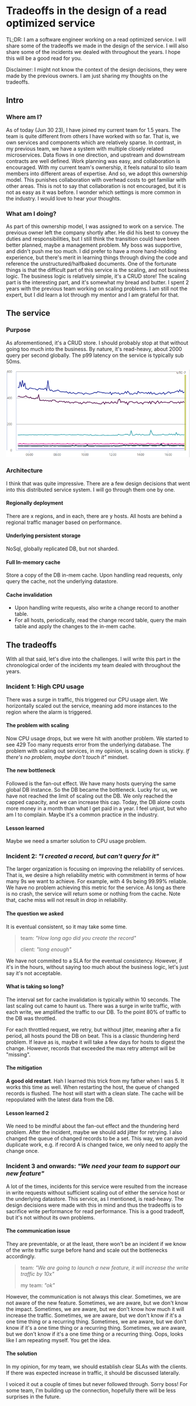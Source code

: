 # Tradeoffs in the design of a read optimized service

TL;DR: I am a software engineer working on a read optimized service. I will share some of the tradeoffs we made in the design of the service. I will also share some of the incidents we dealed with throughout the years. I hope this will be a good read for you.

Disclaimer: I might not know the context of the design decisions, they were made by the previous owners. I am just sharing my thoughts on the tradeoffs.

## Intro

### Where am I?

As of today (Jun 30 23), I have joined my current team for 1.5 years. The team is quite different from others I have worked with so far. That is, we own services and components which are relatively sparse. In contrast, in my previous team, we have a system with multiple closely related microservices. Data flows in one direction, and upstream and downstream contracts are well defined. Work planning was easy, and collaboration is encouraged. With my current team's ownership, it feels natural to silo team members into different areas of expertise. And so, we adopt this ownership model. This punishes collaboration with overhead costs to get familiar with other areas. This is not to say that collaboration is not encouraged, but it is not as easy as it was before. I wonder which settings is more common in the industry. I would love to hear your thoughts.

### What am I doing?

As part of this ownership model, I was assigned to work on a service. The previous owner left the company shortly after. He did his best to convey the duties and responsibilities, but I still think the transition could have been better planned, maybe a management problem. My boss was supportive, and didn't push me too much. I did prefer to have a more hand-holding experience, but there's merit in learning things through diving the code and reference the unstructured/halfbaked documents. One of the fortunate things is that the difficult part of this service is the scaling, and not business logic. The business logic is relatively simple, it's a CRUD store! The scaling part is the interesting part, and it's somewhat my bread and butter. I spent 2 years with the previous team working on scaling problems. I am still not the expert, but I did learn a lot through my mentor and I am grateful for that.

## The service

### Purpose

As aforementioned, it's a CRUD store. I should probably stop at that without going too much into the business. By nature, it's read-heavy, about 2000 query per second globally. The p99 latency on the service is typically sub 50ms.

![QPS](20230630171617.png)

### Architecture

I think that was quite impressive. There are a few design decisions that went into this distributed service system. I will go through them one by one.

#### Regionally deployment

There are x regions, and in each, there are y hosts. All hosts are behind a regional traffic manager based on performance.

#### Underlying persistent storage

NoSql, globally replicated DB, but not sharded.

#### Full In-memory cache

Store a copy of the DB in-mem cache. Upon handling read requests, only query the cache, not the underlying datastore.

#### Cache invalidation

* Upon handling write requests, also write a change record to another table.
* For all hosts, periodically, read the change record table, query the main table and apply the changes to the in-mem cache.

## The tradeoffs

With all that said, let's dive into the challenges. I will write this part in the chronological order of the incidents my team dealed with throughout the years.

### Incident 1: High CPU usage

There was a surge in traffic, this triggered our CPU usage alert. We horizontally scaled out the service, meaning add more instances to the region where the alarm is triggered.

#### The problem with scaling

Now CPU usage drops, but we were hit with another problem. We started to see 429 Too many requests error from the underlying database. The problem with scaling out services, in my opinion, is scaling down is sticky. *If there's no problem, maybe don't touch it"* mindset.

#### The new bottleneck

Followed is the fan-out effect. We have many hosts querying the same global DB instance. So the DB became the bottleneck. Lucky for us, we have not reached the limit of scaling out the DB. We only reached the capped capacity, and we can increase this cap. Today, the DB alone costs more money in a month than what I get paid in a year. I feel unjust, but who am I to complain. Maybe it's a common practice in the industry.

#### Lesson learned

Maybe we need a smarter solution to CPU usage problem.

### Incident 2: *"I created a record, but can't query for it"*

The larger organization is focusing on improving the reliability of services. That is, we desire a high reliability metric with commitment in terms of how many 9s we want to achieve. For example, with 4 9s being 99.99% reliable. We have no problem achieving this metric for the service. As long as there is no crash, the service will return some or nothing from the cache. Note that, cache miss will not result in drop in reliability.

#### The question we asked

It is eventual consistent, so it may take some time.

> team: *"How long ago did you create the record"*
>
> client: *"long enough"*

We have not commited to a SLA for the eventual consistency. However, if it's in the hours, without saying too much about the business logic, let's just say it's not acceptable.

#### What is taking so long?

The interval set for cache invalidation is typically within 10 seconds. The last scaling out came to haunt us. There was a surge in write traffic, with each write, we amplified the traffic to our DB. To the point 80% of traffic to the DB was throttled.

For each throttled request, we retry, but without jitter, meaning after a fix period, all hosts pound the DB on beat. This is a classic thundering herd problem. If leave as is, maybe it will take a few days for hosts to digest the change. However, records that exceeded the max retry attempt will be "missing".

#### The mitigation

**A good old restart**. Hah I learned this trick from my father when I was 5. It works this time as well. When restarting the host, the queue of changed records is flushed. The host will start with a clean slate. The cache will be repopulated with the latest data from the DB.

#### Lesson learned 2

We need to be mindful about the fan-out effect and the thundering herd problem. After the incident, maybe we should add jitter for retrying. I also changed the queue of changed records to be a set. This way, we can avoid duplicate work, e.g. if record A is changed twice, we only need to apply the change once.

### Incident 3 and onwards: *"We need your team to support our new feature"*

A lot of the times, incidents for this service were resulted from the increase in write requests without sufficient scaling out of either the service host or the underlying datastore. This service, as I mentioned, is read-heavy. The design decisions were made with this in mind and thus the tradeoffs is to sacrifice write performance for read performance. This is a good tradeoff, but it's not without its own problems.

#### The communication issue

They are preventable, or at the least, there won't be an incident if we know of the write traffic surge before hand and scale out the bottlenecks accordingly. 

> team: *"We are going to launch a new feature, it will increase the write traffic by 10x"*
>
> my team: *"ok"*

However, the communication is not always this clear. Sometimes, we are not aware of the new feature. Sometimes, we are aware, but we don't know the impact. Sometimes, we are aware, but we don't know how much it will increase the traffic. Sometimes, we are aware, but we don't know if it's a one time thing or a recurring thing. Sometimes, we are aware, but we don't know if it's a one time thing or a recurring thing. Sometimes, we are aware, but we don't know if it's a one time thing or a recurring thing. Oops, looks like I am repeating myself. You get the idea.

#### The solution

In my opinion, for my team, we should establish clear SLAs with the clients. If there was expected increase in traffic, it should be discussed laterally.

I voiced it out a couple of times but never followed through. Sorry boss! For some team, I'm building up the connection, hopefully there will be less surprises in the future. 